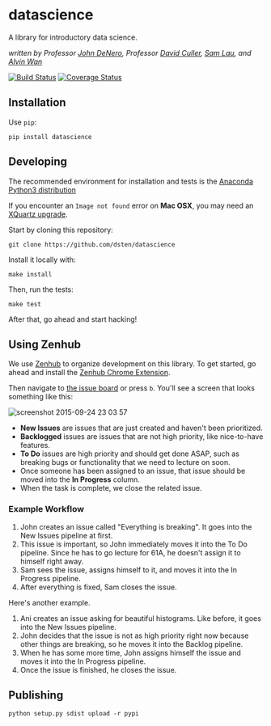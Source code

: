 # datascience

A library for introductory data science.

*written by Professor [John DeNero](http://denero.org), Professor
[David Culler](http://www.cs.berkeley.edu/~culler),
[Sam Lau](https://github.com/samlau95), and [Alvin Wan](http://alvinwan.com)*

[![Build Status](https://travis-ci.org/dsten/datascience.svg?branch=master)](https://travis-ci.org/dsten/datascience)
[![Coverage Status](https://coveralls.io/repos/dsten/datascience/badge.svg?branch=master&service=github)](https://coveralls.io/github/dsten/datascience?branch=master)

## Installation

Use `pip`:

```
pip install datascience
```

## Developing

The recommended environment for installation and tests is the
[Anaconda Python3 distribution](http://continuum.io/downloads#py34)

If you encounter an `Image not found` error on **Mac OSX**, you may need an
[XQuartz upgrade](http://xquartz.macosforge.org/landing/).

Start by cloning this repository:

    git clone https://github.com/dsten/datascience

Install it locally with:

    make install

Then, run the tests:

    make test

After that, go ahead and start hacking!

## Using Zenhub

We use [Zenhub](https://www.zenhub.io/) to organize development on this library.
To get started, go ahead and install the [Zenhub Chrome Extension][zenhub-extension].

[zenhub-extension]: https://chrome.google.com/webstore/detail/zenhub-for-github/ogcgkffhplmphkaahpmffcafajaocjbd?hl=en-US

Then navigate to [the issue board](#boards) or press `b`. You'll see a screen
that looks something like this:

![screenshot 2015-09-24 23 03 57](https://cloud.githubusercontent.com/assets/2468904/10094128/ddc05b92-6310-11e5-9a23-d51216370e89.png)

- **New Issues** are issues that are just created and haven't been prioritized.
- **Backlogged** issues are issues that are not high priority, like nice-to-have
features.
- **To Do** issues are high priority and should get done ASAP, such as
breaking bugs or functionality that we need to lecture on soon.
- Once someone has been assigned to an issue, that issue should be moved into
the **In Progress** column.
- When the task is complete, we close the related issue.

### Example Workflow

1. John creates an issue called "Everything is breaking". It goes into the New
Issues pipeline at first.
2. This issue is important, so John immediately moves it into the To Do
pipeline. Since he has to go lecture for 61A, he doesn't assign it to himself
right away.
3. Sam sees the issue, assigns himself to it, and moves it into the In Progress
pipeline.
4. After everything is fixed, Sam closes the issue.

Here's another example.

1. Ani creates an issue asking for beautiful histograms. Like before, it goes
into the New Issues pipeline.
2. John decides that the issue is not as high priority right now because other
things are breaking, so he moves it into the Backlog pipeline.
3. When he has some more time, John assigns himself the issue and moves it into
the In Progress pipeline.
4. Once the issue is finished, he closes the issue.

## Publishing

```
python setup.py sdist upload -r pypi
```
